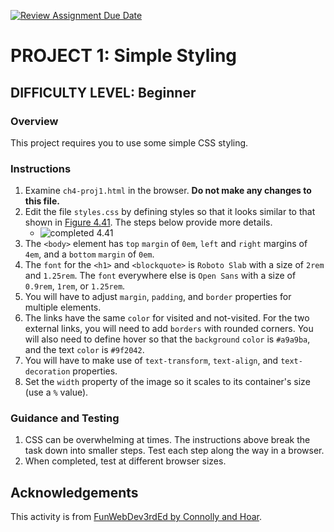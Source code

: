 [![Review Assignment Due Date](https://classroom.github.com/assets/deadline-readme-button-24ddc0f5d75046c5622901739e7c5dd533143b0c8e959d652212380cedb1ea36.svg)](https://classroom.github.com/a/5s7DQzzU)
# PROJECT 1: Simple Styling
## DIFFICULTY LEVEL: Beginner
### Overview
This project requires you to use some simple CSS styling.

### Instructions
1. Examine `ch4-proj1.html` in the browser. **Do not make any changes to this file.**
2. Edit the file `styles.css` by defining styles so that it looks similar to that shown in [Figure 4.41](4.41-completed.png). The steps below provide more details. 
    * ![completed 4.41](4.41-completed.png)
3. The `<body>` element has `top` `margin` of `0em`, `left` and `right` margins of `4em`, and a `bottom` `margin` of `0em`. 
4. The `font` for the `<h1>` and `<blockquote>` is `Roboto Slab` with a size of `2rem` and `1.25rem`. The `font` everywhere else is `Open Sans` with a size of `0.9rem`, `1rem`, or `1.25rem`.
5. You will have to adjust `margin`, `padding`, and `border` properties for multiple elements.
6. The links have the same `color` for visited and not-visited. For the two external links, you will need to add `borders` with rounded corners. You will also need to define hover so that the `background` `color` is `#a9a9ba`, and the text `color` is `#9f2042`.
7. You will have to make use of `text-transform`, `text-align`, and `text-decoration` properties.
8. Set the `width` property of the image so it scales to its container's size (use a `%` value).

### Guidance and Testing
1. CSS can be overwhelming at times. The instructions above break the task down into smaller steps. Test each step along the way in a browser.
2. When completed, test at different browser sizes.

## Acknowledgements
This activity is from [FunWebDev3rdEd by Connolly and Hoar](https://www.pearson.com/en-us/subject-catalog/p/fundamentals-of-web-development/P200000003214/9780136792857).